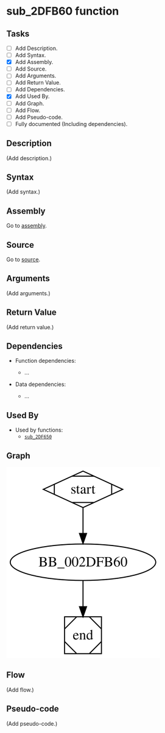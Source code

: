 # sub_2DFB60 function

## Tasks

- [ ] Add Description.
- [ ] Add Syntax.
- [X] Add Assembly.
- [ ] Add Source.
- [ ] Add Arguments.
- [ ] Add Return Value.
- [ ] Add Dependencies.
- [X] Add Used By.
- [ ] Add Graph.
- [ ] Add Flow.
- [ ] Add Pseudo-code.
- [ ] Fully documented (Including dependencies).

## Description

(Add description.)

## Syntax

(Add syntax.)

## Assembly

Go to [assembly](../asm/sub_2DFB60.asm).

## Source

Go to [source](../cc/sub_2DFB60.cc).

## Arguments

(Add arguments.)

## Return Value

(Add return value.)

## Dependencies

* Function dependencies:
  * ...

* Data dependencies:
  * ...


## Used By

* Used by functions:
  * [`sub_2DF650`](sub_2DF650.md)

## Graph

![sub_2DFB60 Graph](../svg/sub_2DFB60.svg "sub_2DFB60 Graph")

## Flow

(Add flow.)

## Pseudo-code

(Add pseudo-code.)


